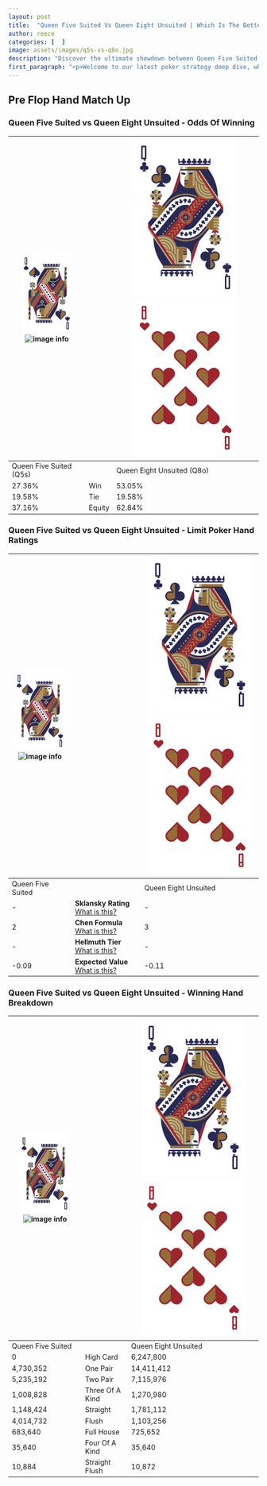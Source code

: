 ```yaml
---
layout: post
title:  "Queen Five Suited Vs Queen Eight Unsuited | Which Is The Better Hand In Poker? A Complete Guide"
author: reece
categories: [  ]
image: assets/images/q5s-vs-q8o.jpg
description: "Discover the ultimate showdown between Queen Five Suited and Queen Eight Unsuited in poker! Uncover the odds, strategies, and scenarios where one hand triumphs over the other. Get ready to up your poker game with this thrilling analysis."
first_paragraph: "<p>Welcome to our latest poker strategy deep dive, where we're pitting two distinct hands against each other in a high-stakes showdown: Queen Five Suited vs Queen Eight Unsuited.</p><p>In the dynamic world of poker, every decision counts, and knowing which hand holds the upper hand is key to your success at the table.</p><p>In this article, we'll dissect these two hands, explore the scenarios where one dominates the other, and equip you with the knowledge to make strategic choices that can tip the odds in your favor.</p><p>Get ready to unravel the intriguing dynamics of these poker hands and elevate your game to new heights.</p>"
---
```




[comment]: # (sp0)

## Pre Flop Hand Match Up

<div class="table hand-ratings" markdown="1"> 



### Queen Five Suited vs Queen Eight Unsuited - Odds Of Winning


    
| ![image info](assets/images/hand1/Q.png) ![image info](assets/images/hand1/5s.png) |  | ![image info](assets/images/hand2/Q.png) ![image info](assets/images/hand2/8o.png) |
| -------- | -------- | -------- |
| Queen Five Suited (Q5s) |  | Queen Eight Unsuited (Q8o) |
| 27.36% | Win | 53.05% |
| 19.58% | Tie | 19.58% |
| 37.16% | Equity | 62.84% |




[comment]: # (sp1)



### Queen Five Suited vs Queen Eight Unsuited - Limit Poker Hand Ratings


    
| ![image info](assets/images/hand1/Q.png) ![image info](assets/images/hand1/5s.png) |  | ![image info](assets/images/hand2/Q.png) ![image info](assets/images/hand2/8o.png) |
| -------- | -------- | -------- |
| Queen Five Suited |  | Queen Eight Unsuited |
| - | **Sklansky Rating** [What is this?](/sklansky-rating-explained) | - |
| 2 | **Chen Formula** [What is this?](/chen-formula-explained) | 3 |
| - | **Hellmuth Tier** [What is this?](/Hellmuth-tier-explained) | - |
| -0.09 | **Expected Value** [What is this?](/expected-value-explained) | -0.11 |




[comment]: # (sp2)



### Queen Five Suited vs Queen Eight Unsuited - Winning Hand Breakdown


    
| ![image info](assets/images/hand1/Q.png) ![image info](assets/images/hand1/5s.png) |  | ![image info](assets/images/hand2/Q.png) ![image info](assets/images/hand2/8o.png) |
| -------- | -------- | -------- |
| Queen Five Suited |  | Queen Eight Unsuited |
| 0 | High Card | 6,247,800 |
| 4,730,352 | One Pair | 14,411,412 |
| 5,235,192 | Two Pair | 7,115,976 |
| 1,008,828 | Three Of A Kind | 1,270,980 |
| 1,148,424 | Straight | 1,781,112 |
| 4,014,732 | Flush | 1,103,256 |
| 683,640 | Full House | 725,652 |
| 35,640 | Four Of A Kind | 35,640 |
| 10,884 | Straight Flush | 10,872 |




[comment]: # (sp3)



</div>

[comment]: # (sp4)



[comment]: # (sp5)


